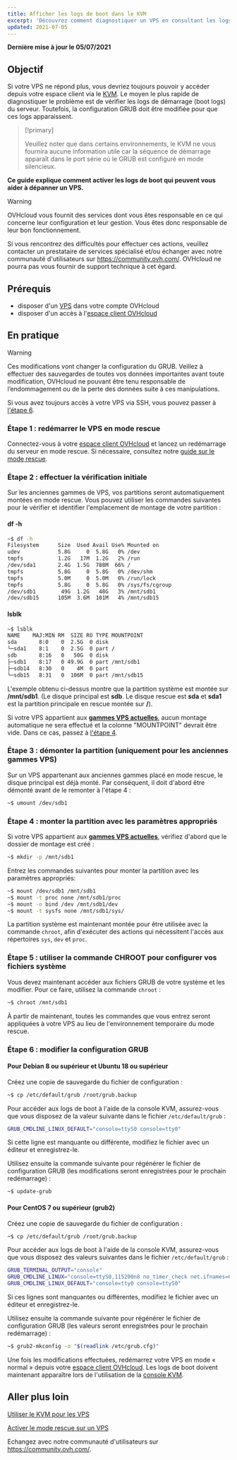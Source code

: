 ```yaml
---
title: Afficher les logs de boot dans le KVM
excerpt: 'Découvrez comment diagnostiquer un VPS en consultant les logs de démarrage (boot logs)'
updated: 2021-07-05
---
```


**Dernière mise à jour le 05/07/2021**

## Objectif

Si votre VPS ne répond plus, vous devriez toujours pouvoir y accéder depuis votre espace client via le [KVM](/pages/bare_metal_cloud/virtual_private_servers/using_kvm_for_vps). Le moyen le plus rapide de diagnostiquer le problème est de vérifier les logs de démarrage (boot logs) du serveur. Toutefois, la configuration GRUB doit être modifiée pour que ces logs apparaissent. 

> [!primary]
>
> Veuillez noter que dans certains environnements, le KVM ne vous fournira aucune information utile car la séquence de démarrage apparaît dans le port série où le GRUB est configuré en mode silencieux.
>

**Ce guide explique comment activer les logs de boot qui peuvent vous aider à dépanner un VPS.**

> [!warning]
> OVHcloud vous fournit des services dont vous êtes responsable en ce qui concerne leur configuration et leur gestion. Vous êtes donc responsable de leur bon fonctionnement.
>
>Si vous rencontrez des difficultés pour effectuer ces actions, veuillez contacter un prestataire de services spécialisé et/ou échanger avec notre communauté d'utilisateurs sur <https://community.ovh.com/>. OVHcloud ne pourra pas vous fournir de support technique à cet égard.
>

## Prérequis

- disposer d'un [VPS](https://www.ovhcloud.com/fr-ca/vps/) dans votre compte OVHcloud
- disposer d'un accès à l'[espace client OVHcloud](https://ca.ovh.com/auth/?action=gotomanager&from=https://www.ovh.com/ca/fr/&ovhSubsidiary=qc)

## En pratique

> [!warning]
>
> Ces modifications vont changer la configuration du GRUB. Veillez à effectuer des sauvegardes de toutes vos données importantes avant toute modification, OVHcloud ne pouvant être tenu responsable de l’endommagement ou de la perte des données suite à ces manipulations.
>

Si vous avez toujours accès à votre VPS via SSH, vous pouvez passer à [l'étape 6](#step6).

### Étape 1 : redémarrer le VPS en mode rescue

Connectez-vous à votre [espace client OVHcloud](https://ca.ovh.com/auth/?action=gotomanager&from=https://www.ovh.com/ca/fr/&ovhSubsidiary=qc) et lancez un redémarrage du serveur en mode rescue. Si nécessaire, consultez notre [guide sur le mode rescue](/pages/bare_metal_cloud/virtual_private_servers/rescue).

### Étape 2 : effectuer la vérification initiale

Sur les anciennes gammes de VPS, vos partitions seront automatiquement montées en mode rescue. Vous pouvez utiliser les commandes suivantes pour le vérifier et identifier l'emplacement de montage de votre partition :

#### **df -h**

```sh
~$ df -h
Filesystem      Size  Used Avail Use% Mounted on
udev            5.8G     0  5.8G   0% /dev
tmpfs           1.2G   17M  1.2G   2% /run
/dev/sda1       2.4G  1.5G  788M  66% /
tmpfs           5.8G     0  5.8G   0% /dev/shm
tmpfs           5.0M     0  5.0M   0% /run/lock
tmpfs           5.8G     0  5.8G   0% /sys/fs/cgroup
/dev/sdb1        49G  1.2G   48G   3% /mnt/sdb1
/dev/sdb15      105M  3.6M  101M   4% /mnt/sdb15
```

#### **lsblk**

```sh
~$ lsblk
NAME    MAJ:MIN RM  SIZE RO TYPE MOUNTPOINT
sda       8:0    0  2.5G  0 disk
└─sda1    8:1    0  2.5G  0 part /
sdb       8:16   0   50G  0 disk
├─sdb1    8:17   0 49.9G  0 part /mnt/sdb1
├─sdb14   8:30   0    4M  0 part
└─sdb15   8:31   0  106M  0 part /mnt/sdb15
```

L'exemple obtenu ci-dessus montre que la partition système est montée sur **/mnt/sdb1**. (Le disque principal est **sdb**. Le disque rescue est **sda** et **sda1** est la partition principale en rescue montée sur **/**).

Si votre VPS appartient aux [**gammes VPS actuelles**](https://www.ovhcloud.com/fr-ca/vps/), aucun montage automatique ne sera effectué et la colonne "MOUNTPOINT" devrait être vide. Dans ce cas, passez à [l'étape 4](#step4).

### Étape 3 : démonter la partition (uniquement pour les anciennes gammes VPS)

Sur un VPS appartenant aux anciennes gammes placé en mode rescue, le disque principal est déjà monté. Par conséquent, il doit d'abord être démonté avant de le remonter à l'étape 4 :

```sh
~$ umount /dev/sdb1
```

### Étape 4 : monter la partition avec les paramètres appropriés <a name="step4"></a>

Si votre VPS appartient aux [**gammes VPS actuelles**](https://www.ovhcloud.com/fr-ca/vps/), vérifiez d'abord que le dossier de montage est créé :

```sh
~$ mkdir -p /mnt/sdb1
```

Entrez les commandes suivantes pour monter la partition avec les paramètres appropriés:

```sh
~$ mount /dev/sdb1 /mnt/sdb1
~$ mount -t proc none /mnt/sdb1/proc
~$ mount -o bind /dev /mnt/sdb1/dev
~$ mount -t sysfs none /mnt/sdb1/sys/
```

La partition système est maintenant montée pour être utilisée avec la commande `chroot`, afin d'exécuter des actions qui nécessitent l'accès aux répertoires `sys`, `dev` et `proc`.

### Étape 5 : utiliser la commande CHROOT pour configurer vos fichiers système

Vous devez maintenant accéder aux fichiers GRUB de votre système et les modifier. Pour ce faire, utilisez la commande `chroot` :

```sh
~$ chroot /mnt/sdb1
```

À partir de maintenant, toutes les commandes que vous entrez seront appliquées à votre VPS au lieu de l'environnement temporaire du mode rescue.

### Étape 6 : modifier la configuration GRUB <a name="step6"></a>

#### **Pour Debian 8 ou supérieur et Ubuntu 18 ou supérieur**

Créez une copie de sauvegarde du fichier de configuration :

```sh
~$ cp /etc/default/grub /root/grub.backup
```

Pour accéder aux logs de boot à l'aide de la console KVM, assurez-vous que vous disposez de la valeur suivante dans le fichier `/etc/default/grub` :

```sh
GRUB_CMDLINE_LINUX_DEFAULT="console=ttyS0 console=tty0"
```

Si cette ligne est manquante ou différente, modifiez le fichier avec un éditeur et enregistrez-le.

Utilisez ensuite la commande suivante pour régénérer le fichier de configuration GRUB (les modifications seront enregistrées pour le prochain redémarrage) :

```sh
~$ update-grub
```

#### **Pour CentOS 7 ou supérieur (grub2)**

Créez une copie de sauvegarde du fichier de configuration :

```sh
~$ cp /etc/default/grub /root/grub.backup
```

Pour accéder aux logs de boot à l'aide de la console KVM, assurez-vous que vous disposez des valeurs suivantes dans le fichier `/etc/default/grub` :

```sh
GRUB_TERMINAL_OUTPUT="console"
GRUB_CMDLINE_LINUX="console=ttyS0,115200n8 no_timer_check net.ifnames=0 crashkernel=auto rhgb"
GRUB_CMDLINE_LINUX_DEFAULT="console=tty0 console=ttyS0"
```

Si ces lignes sont manquantes ou différentes, modifiez le fichier avec un éditeur et enregistrez-le.

Utilisez ensuite la commande suivante pour régénérer le fichier de configuration GRUB (les valeurs seront enregistrées pour le prochain redémarrage) :

```sh
~$ grub2-mkconfig -o "$(readlink /etc/grub.cfg)"
```

Une fois les modifications effectuées, redémarrez votre VPS en mode « normal » depuis votre [espace client OVHcloud](https://ca.ovh.com/auth/?action=gotomanager&from=https://www.ovh.com/ca/fr/&ovhSubsidiary=qc). Les logs de boot doivent maintenant apparaître lors de l'utilisation de la [console KVM](/pages/bare_metal_cloud/virtual_private_servers/using_kvm_for_vps).

## Aller plus loin

[Utiliser le KVM pour les VPS](/pages/bare_metal_cloud/virtual_private_servers/using_kvm_for_vps)

[Activer le mode rescue sur un VPS](/pages/bare_metal_cloud/virtual_private_servers/rescue)

Echangez avec notre communauté d'utilisateurs sur <https://community.ovh.com/>.
